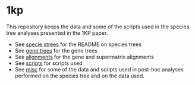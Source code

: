 # 1kp

This repository keeps the data and some of the scripts used in the species tree analyses presented in the 1KP paper.

* See [specie strees](speciestrees) for the README on species trees
* See [gene trees](genetrees) for the gene trees
* See [alignments](alignments) for the gene and supermatrix alignments
* See [scripts](scripts) for scripts used
* See [misc](misc) for some of the data and scripts used in post-hoc analyses performed on the species tree and on the data used. 
